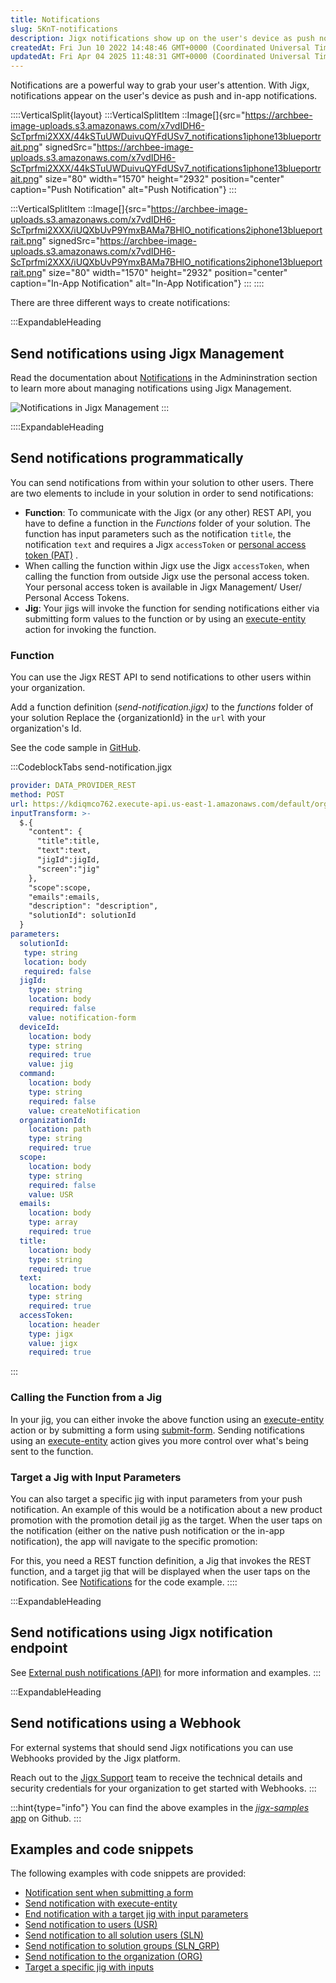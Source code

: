 ```yaml
---
title: Notifications
slug: 5KnT-notifications
description: Jigx notifications show up on the user's device as push notifications and in-app notifications
createdAt: Fri Jun 10 2022 14:48:46 GMT+0000 (Coordinated Universal Time)
updatedAt: Fri Apr 04 2025 11:48:31 GMT+0000 (Coordinated Universal Time)
---
```


Notifications are a powerful way to grab your user's attention. With Jigx, notifications appear on the user's device as push and in-app notifications.

::::VerticalSplit{layout}
:::VerticalSplitItem
::Image[]{src="https://archbee-image-uploads.s3.amazonaws.com/x7vdIDH6-ScTprfmi2XXX/44kSTuUWDuivuQYFdUSv7_notifications1iphone13blueportrait.png" signedSrc="https://archbee-image-uploads.s3.amazonaws.com/x7vdIDH6-ScTprfmi2XXX/44kSTuUWDuivuQYFdUSv7_notifications1iphone13blueportrait.png" size="80" width="1570" height="2932" position="center" caption="Push Notification" alt="Push Notification"}
:::

:::VerticalSplitItem
::Image[]{src="https://archbee-image-uploads.s3.amazonaws.com/x7vdIDH6-ScTprfmi2XXX/iUQXbUvP9YmxBAMa7BHlO_notifications2iphone13blueportrait.png" signedSrc="https://archbee-image-uploads.s3.amazonaws.com/x7vdIDH6-ScTprfmi2XXX/iUQXbUvP9YmxBAMa7BHlO_notifications2iphone13blueportrait.png" size="80" width="1570" height="2932" position="center" caption="In-App Notification" alt="In-App Notification"}
:::
::::

There are three different ways to create notifications:

:::ExpandableHeading
## Send notifications using Jigx Management

Read the documentation about [Notifications](./../../Administration/Notifications.md) in the Admininstration section to learn more about managing notifications using Jigx Management.

![Notifications in Jigx Management](https://archbee-image-uploads.s3.amazonaws.com/x7vdIDH6-ScTprfmi2XXX/JldIE0qNNgg_msKimWc3N_plukx9ok2o3vgpjzsqconbildschirmfoto-2022-06-10-um-165428.png "Notifications in Jigx Management")
:::

::::ExpandableHeading
## Send notifications programmatically

You can send notifications from within your solution to other users. There are two elements to include in your solution in order to send notifications:


- **Function**: To communicate with the Jigx (or any other) REST API, you have to define a function in the *Functions* folder of your solution. The function has input parameters such as the notification `title`, the notification `text` and requires a Jigx `accessToken` or [personal access token (PAT)](<./../../Administration/My profile.md>) .
- When calling the function within Jigx use the Jigx `accessToken`, when  calling the function from outside Jigx use the personal access token. Your personal access token is available in Jigx Management/ User/ Personal Access Tokens.
- **Jig**: Your jigs will invoke the function for sending notifications either via submitting form values to the function or by using an [execute-entity]() action for invoking the function.

### Function

You can use the Jigx REST API to send notifications to other users within your organization.

Add a function definition (*send-notification.jigx)* to the *functions* folder of your solution  Replace the \{organizationId} in the `url` with your organization's Id.

See the code sample in <a href="https://github.com/jigx-com/jigx-samples/blob/main/quickstart/jigx-samples/functions/Notifications/send-notification.jigx" target="_blank">GitHub</a>.

:::CodeblockTabs
send-notification.jigx

```yaml
provider: DATA_PROVIDER_REST
method: POST
url: https://kdiqmco762.execute-api.us-east-1.amazonaws.com/default/organizations/{organizationId}/notifications
inputTransform: >-
  $.{
    "content": {
      "title":title,
      "text":text,
      "jigId":jigId,
      "screen":"jig" 
    },
    "scope":scope,
    "emails":emails,
    "description": "description",
    "solutionId": solutionId
  }
parameters:
  solutionId:
   type: string
   location: body
   required: false 
  jigId:
    type: string
    location: body
    required: false
    value: notification-form
  deviceId:
    location: body
    type: string
    required: true
    value: jig
  command:
    location: body
    type: string
    required: false
    value: createNotification
  organizationId:
    location: path
    type: string
    required: true
  scope:
    location: body
    type: string
    required: false
    value: USR
  emails:
    location: body
    type: array
    required: true
  title:
    location: body
    type: string
    required: true
  text:
    location: body
    type: string
    required: true
  accessToken:
    location: header
    type: jigx
    value: jigx
    required: true
```
:::

### Calling the Function from a Jig

In your jig, you can either invoke the above function using an [execute-entity]() action or by submitting a form using [submit-form](). Sending notifications using an [execute-entity]() action gives you more control over what's being sent to the function.

### Target a Jig with Input Parameters

You can also target a specific jig with input parameters from your push notification. An example of this would be a notification about a new product promotion with the promotion detail jig as the target. When the user taps on the notification (either on the native push notification or the in-app notification), the app will navigate to the specific promotion:

For this, you need a REST function definition, a Jig that invokes the REST function, and a target jig that will be displayed when the user taps on the notification. See [Notifications]() for the code example.
::::

:::ExpandableHeading
## Send notifications using Jigx notification endpoint

See [External push notifications (API)]() for more information and examples.
:::

:::ExpandableHeading
## Send notifications using a Webhook

For external systems that should send Jigx notifications you can use Webhooks provided by the Jigx platform.

Reach out to the <a href="" target="_blank">Jigx Support</a> team to receive the technical details and security credentials for your organization to get started with Webhooks.
:::

:::hint{type="info"}
You can find the above examples in the <a href="https://github.com/jigx-com/jigx-samples/tree/main/quickstart/jigx-samples/jigs/guide-notifications" target="_blank">*jigx-samples* app</a> on Github.
:::

## Examples and code snippets

The following examples with code snippets are provided:

- [Notification sent when submitting a form]()
- [Send notification with execute-entity]()
- [End notification with a target jig  with input parameters]()
- [Send notification to users (USR)]()
- [Send notification to all solution users (SLN)]()
- [Send notification to solution groups (SLN\_GRP)]()
- [Send notification to the organization (ORG)]()
- [Target a specific jig with inputs]()

